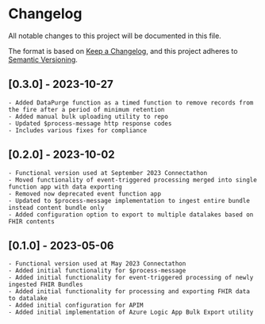 # Changelog
All notable changes to this project will be documented in this file.

The format is based on [Keep a Changelog](https://keepachangelog.com/en/1.0.0/),
and this project adheres to [Semantic Versioning](https://semver.org/spec/v2.0.0.html).

## [0.3.0] - 2023-10-27
	- Added DataPurge function as a timed function to remove records from the fire after a period of minimum retention
	- Added manual bulk uploading utility to repo
	- Updated $process-message http response codes
	- Includes various fixes for compliance

## [0.2.0] - 2023-10-02
	- Functional version used at September 2023 Connectathon
	- Moved functionality of event-triggered processing merged into single function app with data exporting
	- Removed now deprecated event function app
	- Updated to $process-message implementation to ingest entire bundle instead content bundle only
	- Added configuration option to export to multiple datalakes based on FHIR contents


## [0.1.0] - 2023-05-06
	- Functional version used at May 2023 Connectathon
	- Added initial functionality for $process-message
	- Added initial functionality for event-triggered processing of newly ingested FHIR Bundles
	- Added initial functionality for processing and exporting FHIR data to datalake
	- Added initial configuration for APIM 
	- Added initial implementation of Azure Logic App Bulk Export utility
